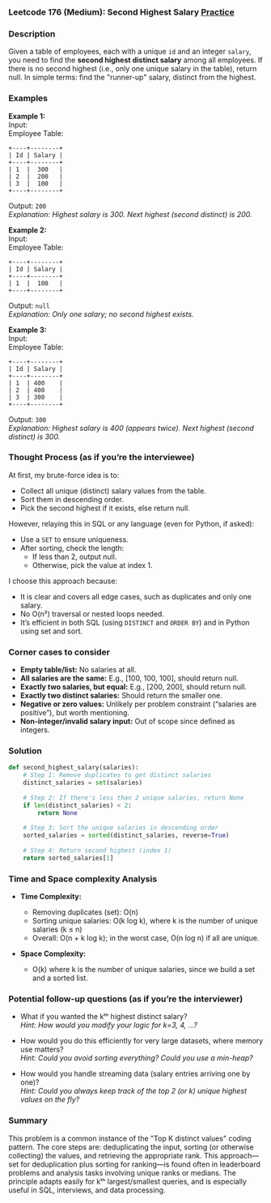 ### Leetcode 176 (Medium): Second Highest Salary [Practice](https://leetcode.com/problems/second-highest-salary)

### Description  
Given a table of employees, each with a unique `id` and an integer `salary`, you need to find the **second highest distinct salary** among all employees. If there is no second highest (i.e., only one unique salary in the table), return null. In simple terms: find the "runner-up" salary, distinct from the highest.

### Examples  

**Example 1:**  
Input:  
Employee Table:  
```
+----+--------+
| Id | Salary |
+----+--------+
| 1  |  300   |
| 2  |  200   |
| 3  |  100   |
+----+--------+
```
Output: `200`  
*Explanation: Highest salary is 300. Next highest (second distinct) is 200.*

**Example 2:**  
Input:  
Employee Table:  
```
+----+--------+
| Id | Salary |
+----+--------+
| 1  |  100   |
+----+--------+
```
Output: `null`  
*Explanation: Only one salary; no second highest exists.*

**Example 3:**  
Input:  
Employee Table:  
```
+----+--------+
| Id | Salary |
+----+--------+
| 1  | 400    |
| 2  | 400    |
| 3  | 300    |
+----+--------+
```
Output: `300`  
*Explanation: Highest salary is 400 (appears twice). Next highest (second distinct) is 300.*

### Thought Process (as if you’re the interviewee)  
At first, my brute-force idea is to:
- Collect all unique (distinct) salary values from the table.
- Sort them in descending order.
- Pick the second highest if it exists, else return null.

However, relaying this in SQL or any language (even for Python, if asked):
- Use a `SET` to ensure uniqueness.
- After sorting, check the length:
    - If less than 2, output null.
    - Otherwise, pick the value at index 1.

I choose this approach because:
- It is clear and covers all edge cases, such as duplicates and only one salary.
- No O(n²) traversal or nested loops needed.
- It’s efficient in both SQL (using `DISTINCT` and `ORDER BY`) and in Python using set and sort.

### Corner cases to consider  
- **Empty table/list:** No salaries at all.
- **All salaries are the same:** E.g., [100, 100, 100], should return null.
- **Exactly two salaries, but equal:** E.g., [200, 200], should return null.
- **Exactly two distinct salaries:** Should return the smaller one.
- **Negative or zero values:** Unlikely per problem constraint (“salaries are positive”), but worth mentioning.
- **Non-integer/invalid salary input:** Out of scope since defined as integers.

### Solution

```python
def second_highest_salary(salaries):
    # Step 1: Remove duplicates to get distinct salaries
    distinct_salaries = set(salaries)
    
    # Step 2: If there's less than 2 unique salaries, return None
    if len(distinct_salaries) < 2:
        return None
    
    # Step 3: Sort the unique salaries in descending order
    sorted_salaries = sorted(distinct_salaries, reverse=True)
    
    # Step 4: Return second highest (index 1)
    return sorted_salaries[1]
```

### Time and Space complexity Analysis  

- **Time Complexity:**  
  - Removing duplicates (set): O(n)
  - Sorting unique salaries: O(k log k), where k is the number of unique salaries (k ≤ n)
  - Overall: O(n + k log k); in the worst case, O(n log n) if all are unique.

- **Space Complexity:**  
  - O(k) where k is the number of unique salaries, since we build a set and a sorted list.

### Potential follow-up questions (as if you’re the interviewer)  

- What if you wanted the kᵗʰ highest distinct salary?  
  *Hint: How would you modify your logic for k=3, 4, ...?*

- How would you do this efficiently for very large datasets, where memory use matters?  
  *Hint: Could you avoid sorting everything? Could you use a min-heap?*

- How would you handle streaming data (salary entries arriving one by one)?  
  *Hint: Could you always keep track of the top 2 (or k) unique highest values on the fly?*

### Summary
This problem is a common instance of the "Top K distinct values" coding pattern. The core steps are: deduplicating the input, sorting (or otherwise collecting) the values, and retrieving the appropriate rank. This approach—set for deduplication plus sorting for ranking—is found often in leaderboard problems and analysis tasks involving unique ranks or medians. The principle adapts easily for kᵗʰ largest/smallest queries, and is especially useful in SQL, interviews, and data processing.